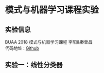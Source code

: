 # 模式与机器学习课程实验

## 实验信息
BUAA 2018 模式与机器学习课程 李阳&秦曽昌  
代码地址 : [Github](https://github.com/timfaner/2018_PR_Experiment)

## 实验一：线性分类器

